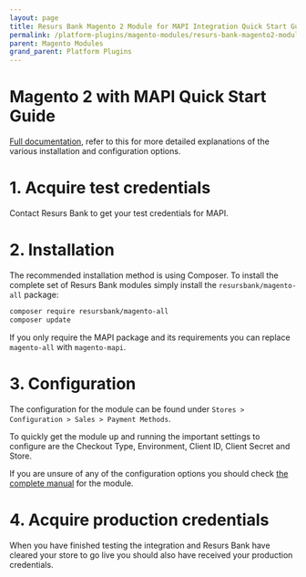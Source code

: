 ```yaml
---
layout: page
title: Resurs Bank Magento 2 Module for MAPI Integration Quick Start Guide
permalink: /platform-plugins/magento-modules/resurs-bank-magento2-module-for-mapi-quick-start/
parent: Magento Modules
grand_parent: Platform Plugins
---
```


# Magento 2 with MAPI Quick Start Guide

[Full documentation](platform-plugins/magento-modules/resurs-bank-magento2-module-for-mapi),
refer to this for more detailed explanations of the various installation
and configuration options.

# 1. Acquire test credentials

Contact Resurs Bank to get your test credentials for MAPI.

# 2. Installation

The recommended installation method is using Composer. To install the complete
set of Resurs Bank modules simply install the `resursbank/magento-all` package:

```bash
composer require resursbank/magento-all
composer update
```

If you only require the MAPI package and its requirements you can replace
`magento-all` with `magento-mapi`.

# 3. Configuration

The configuration for the module can be found under 
`Stores > Configuration > Sales > Payment Methods`.

To quickly get the module up and running the important settings to configure are
the Checkout Type, Environment, Client ID, Client Secret and Store.

If you are unsure of any of
the configuration options you should check
[the complete manual](platform-plugins/magento-modules/resurs-bank-magento2-module-for-mapi)
for the module.

# 4. Acquire production credentials

When you have finished testing the integration and Resurs Bank have cleared
your store to go live you should also have received your production credentials.
